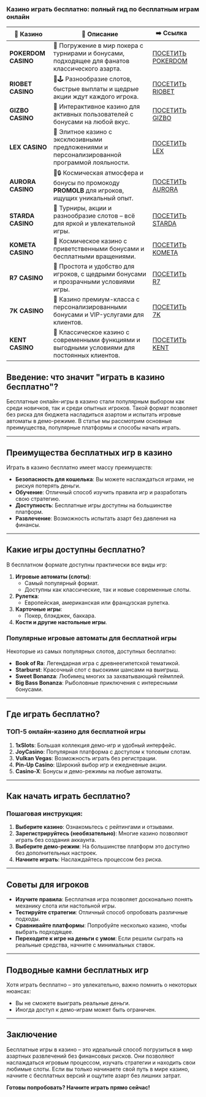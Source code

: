 ### Казино играть бесплатно: полный гид по бесплатным играм онлайн
| 🎰 Казино           | 📜 Описание                                                                                       | ➡️ Ссылка                                                                                          |   |
| ------------------- | ------------------------------------------------------------------------------------------------- | -------------------------------------------------------------------------------------------------- | - |
| **POKERDOM CASINO** | 🎲 Погружение в мир покера с турнирами и бонусами, подходящее для фанатов классического азарта.   | [ПОСЕТИТЬ POKERDOM](https://brandplay.link/FwVc4f)                                                 |   |
| **RIOBET CASINO**   | 🌟🕹️ Разнообразие слотов, быстрые выплаты и щедрые акции ждут каждого игрока.                    | [ПОСЕТИТЬ RIOBET](https://brandplay.link/TnjsxFvH)                                                 |   |
| **GIZBO CASINO**    | 🚀 Интерактивное казино для активных пользователей с бонусами на любой вкус.                      | [ПОСЕТИТЬ GIZBO](https://brandplay.link/rvzLrVLp)                                                  |   |
| **LEX CASINO**      | 🎰 Элитное казино с эксклюзивными предложениями и персонализированной программой лояльности.      | [ПОСЕТИТЬ LEX](https://brandplay.link/VMqNXPFs)                                                    |   |
| **AURORA CASINO**   | 🌌🔒 Космическая атмосфера и бонусы по промокоду **PROMOLB** для игроков, ищущих уникальный опыт. | [ПОСЕТИТЬ AURORA](https://10trafic-stat2.com/click/668546556bcc6313411604bc/6766/13031/subaccount) |   |
| **STARDA CASINO**   | 🌠 Турниры, акции и разнообразие слотов – всё для яркой и увлекательной игры.                     | [ПОСЕТИТЬ STARDA](https://brandplay.link/HDcDrxLk)                                                 |   |
| **KOMETA CASINO**   | 💫 Космическое казино с приветственными бонусами и бесплатными вращениями.                        | [ПОСЕТИТЬ KOMETA](https://brandplay.link/jHzFFYGv)                                                 |   |
| **R7 CASINO**       | 🎯 Простота и удобство для игроков, с щедрыми бонусами и прозрачными условиями игры.              | [ПОСЕТИТЬ R7](https://brandplay.link/dByFXP7h)                                                     |   |
| **7K CASINO**       | 💎 Казино премиум-класса с персонализированными бонусами и VIP-услугами для клиентов.             | [ПОСЕТИТЬ 7K](https://brandplay.link/dd46bNgD)                                                     |   |
| **KENT CASINO**     | 🎲 Классическое казино с современными функциями и выгодными условиями для постоянных клиентов.    | [ПОСЕТИТЬ KENT](https://brandplay.link/XRH1g6Vb)                                                   |   |
## Введение: что значит "играть в казино бесплатно"?

Бесплатные онлайн-игры в казино стали популярным выбором как среди новичков, так и среди опытных игроков. Такой формат позволяет без риска для бюджета насладиться азартом и испытать игровые автоматы в демо-режиме. В статье мы рассмотрим основные преимущества, популярные платформы и способы начать играть.

***

## Преимущества бесплатных игр в казино

Играть в казино бесплатно имеет массу преимуществ:

* **Безопасность для кошелька**: Вы можете наслаждаться играми, не рискуя потерять деньги.
* **Обучение**: Отличный способ изучить правила игр и разработать свою стратегию.
* **Доступность**: Бесплатные игры доступны на большинстве платформ.
* **Развлечение**: Возможность испытать азарт без давления на финансы.

***

## Какие игры доступны бесплатно?

В бесплатном формате доступны практически все виды игр:

1. **Игровые автоматы (слоты)**:
   * Самый популярный формат.
   * Доступны как классические, так и новые современные слоты.
2. **Рулетка**:
   * Европейская, американская или французская рулетка.
3. **Карточные игры**:
   * Покер, блэкджек, баккара.
4. **Кости и другие настольные игры**.

### Популярные игровые автоматы для бесплатной игры

Некоторые из самых популярных слотов, доступных бесплатно:

* **Book of Ra**: Легендарная игра с древнеегипетской тематикой.
* **Starburst**: Красочный слот с высокими шансами на выигрыш.
* **Sweet Bonanza**: Любимец многих за захватывающий геймплей.
* **Big Bass Bonanza**: Рыболовные приключения с интересными бонусами.

***

## Где играть бесплатно?

### ТОП-5 онлайн-казино для бесплатной игры

1. **1xSlots**: Большая коллекция демо-игр и удобный интерфейс.
2. **JoyCasino**: Популярная платформа с доступом к топовым слотам.
3. **Vulkan Vegas**: Возможность играть без регистрации.
4. **Pin-Up Casino**: Широкий выбор игр и ежедневные акции.
5. **Casino-X**: Бонусы и демо-режимы на любые автоматы.

***

## Как начать играть бесплатно?

### Пошаговая инструкция:

1. **Выберите казино**: Ознакомьтесь с рейтингами и отзывами.
2. **Зарегистрируйтесь (необязательно)**: Многие казино позволяют играть без создания аккаунта.
3. **Выберите демо-режим**: На большинстве платформ это доступно без дополнительных настроек.
4. **Начните играть**: Наслаждайтесь процессом без риска.

***

## Советы для игроков

* **Изучите правила**: Бесплатная игра позволяет досконально понять механику слота или настольной игры.
* **Тестируйте стратегии**: Отличный способ опробовать различные подходы.
* **Сравнивайте платформы**: Попробуйте несколько казино, чтобы выбрать подходящее.
* **Переходите к игре на деньги с умом**: Если решили сыграть на реальные средства, начните с минимальных ставок.

***

## Подводные камни бесплатных игр

Хотя играть бесплатно – это увлекательно, важно помнить о некоторых нюансах:

* Вы не сможете выиграть реальные деньги.
* Иногда доступ к демо-играм может быть ограничен.

***

## Заключение

Бесплатные игры в казино – это идеальный способ погрузиться в мир азартных развлечений без финансовых рисков. Они позволяют наслаждаться игровым процессом, изучать стратегии и находить свои любимые слоты. Если вы только начинаете свой путь в мире казино, начните с бесплатных версий и ощутите азарт без лишних затрат.

**Готовы попробовать? Начните играть прямо сейчас!**
